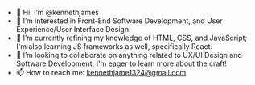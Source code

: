 - 👋 Hi, I’m @kennethjames
- 👀 I’m interested in Front-End Software Development, and User Experience/User Interface Design.
- 🌱 I’m currently refining my knowledge of HTML, CSS, and JavaScript; I'm also learning JS frameworks as well, specifically React.
- 💞️ I’m looking to collaborate on anything related to UX/UI Design and Software Development; I'm eager to learn more about the craft!
- 📫 How to reach me: kennethjame1324@gmail.com

<!---
kennethjames/kennethjames is a ✨ special ✨ repository because its `README.md` (this file) appears on your GitHub profile.
You can click the Preview link to take a look at your changes.
--->
